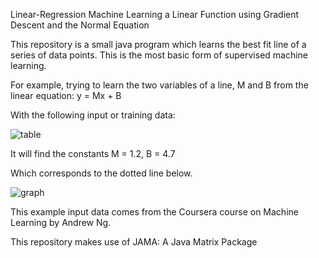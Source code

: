 Linear-Regression
Machine Learning a Linear Function using Gradient Descent and the Normal Equation

This repository is a small java program which learns the best fit line of a series of data points. This is the most basic form of supervised machine learning.

For example, trying to learn the two variables of a line, M and B from the linear equation: y = Mx + B

With the following input or training data:

![table](https://cloud.githubusercontent.com/assets/3782710/7625714/4c0ca30a-f9b0-11e4-879b-4952c53b674d.png)

It will find the constants M = 1.2, B = 4.7

Which corresponds to the dotted line below.

![graph](https://cloud.githubusercontent.com/assets/3782710/7625712/4a5f127c-f9b0-11e4-9780-d9ec5100033d.png)

This example input data comes from the Coursera course on Machine Learning by Andrew Ng. 

This repository makes use of JAMA: A Java Matrix Package